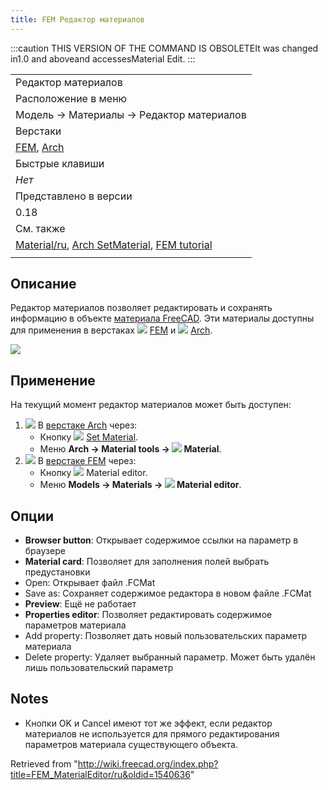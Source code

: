```yaml
---
title: FEM Редактор материалов
---
```

:::caution
THIS VERSION OF THE COMMAND IS OBSOLETEIt was changed in1.0 and aboveand accessesMaterial Edit.
:::

|  |
| --- |
| Редактор материалов |
| Расположение в меню |
| Модель → Материалы → Редактор материалов |
| Верстаки |
| [FEM](/FEM_Workbench/ru "FEM Workbench/ru"), [Arch](/Arch_Workbench/ru "Arch Workbench/ru") |
| Быстрые клавиши |
| *Нет* |
| Представлено в версии |
| 0.18 |
| См. также |
| [Material/ru](/index.php?title=Material/ru&action=edit&redlink=1 "Material/ru (page does not exist)"), [Arch SetMaterial](/Arch_SetMaterial/ru "Arch SetMaterial/ru"), [FEM tutorial](/FEM_tutorial/ru "FEM tutorial/ru") |
|  |

## Описание

Редактор материалов позволяет редактировать и сохранять информацию в объекте [материала FreeCAD](/index.php?title=Material/ru&action=edit&redlink=1 "Material/ru (page does not exist)"). Эти материалы доступны для применения в верстаках ![](/images/Workbench_FEM.svg) [FEM](/FEM_Workbench/ru "FEM Workbench/ru") и ![](/images/Workbench_Arch.svg) [Arch](/Arch_Workbench/ru "Arch Workbench/ru").

![](/images/Material_editor.png)

## Применение

На текущий момент редактор материалов может быть доступен:

1. ![](/images/Workbench_Arch.svg) В [верстаке Arch](/Arch_Workbench/ru "Arch Workbench/ru") через:
   * Кнопку ![](/images/Arch_SetMaterial.svg) [Set Material](/Arch_SetMaterial/ru "Arch SetMaterial/ru").
   * Меню **Arch → Material tools → ![](/images/Arch_SetMaterial.svg) Material**.
2. ![](/images/Workbench_FEM.svg) В [верстаке FEM](/FEM_Workbench/ru "FEM Workbench/ru") через:
   * Кнопку ![](/images/FEM_MaterialEditor.svg) Material editor.
   * Меню **Models → Materials → ![](/images/FEM_MaterialEditor.svg) Material editor**.

## Опции

* **Browser button**: Открывает содержимое ссылки на параметр в браузере
* **Material card**: Позволяет для заполнения полей выбрать предустановки
* Open: Открывает файл .FCMat
* Save as: Сохраняет содержимое редактора в новом файле .FCMat
* **Preview**: Ещё не работает
* **Properties editor**: Позволяет редактировать содержимое параметров материала
* Add property: Позволяет дать новый пользовательских параметр материала
* Delete property: Удаляет выбранный параметр. Может быть удалён лишь пользовательский параметр

## Notes

* Кнопки OK и Cancel имеют тот же эффект, если редактор материалов не используется для прямого редактирования параметров материала существующего объекта.

Retrieved from "<http://wiki.freecad.org/index.php?title=FEM_MaterialEditor/ru&oldid=1540636>"